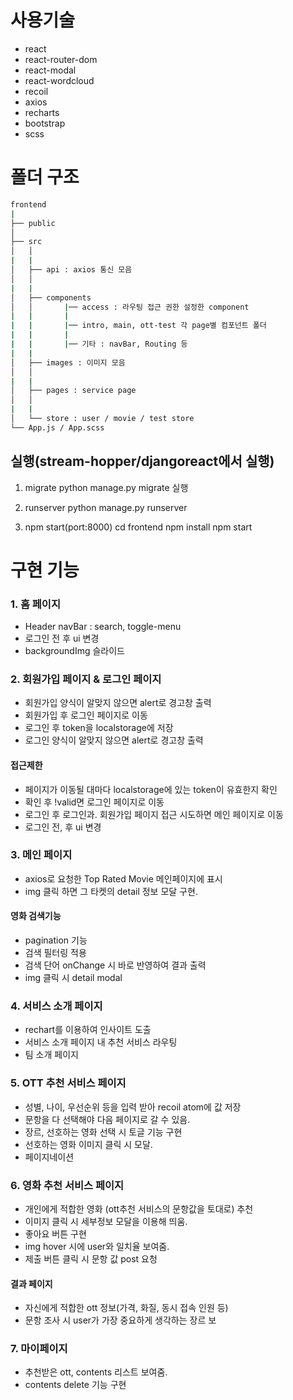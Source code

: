 # 사용기술

- react
- react-router-dom
- react-modal
- react-wordcloud
- recoil
- axios
- recharts
- bootstrap
- scss

# 폴더 구조

```bash
frontend
|
├── public
│
├── src
│   │
|   |
│   ├── api : axios 통신 모음
│   │
|   |
│   ├── components
│   │       |── access : 라우팅 접근 권한 설정한 component
|   |       |
|   |       |── intro, main, ott-test 각 page별 컴포넌트 폴더
|   |       |
|   |       |── 기타 : navBar, Routing 등
|   |
│   ├── images : 이미지 모음
│   │
|   |
│   ├── pages : service page
│   │
|   |
│   └── store : user / movie / test store
└── App.js / App.scss
```

## 실행(stream-hopper/djangoreact에서 실행)

1. migrate
   python manage.py migrate 실행

2. runserver
   python manage.py runserver

3. npm start(port:8000)
   cd frontend
   npm install
   npm start

# 구현 기능

### 1. 홈 페이지

- Header navBar : search, toggle-menu
- 로그인 전 후 ui 변경
- backgroundImg 슬라이드

### 2. 회원가입 페이지 & 로그인 페이지

- 회원가입 양식이 알맞지 않으면 alert로 경고창 출력
- 회원가입 후 로그인 페이지로 이동
- 로그인 후 token을 localstorage에 저장
- 로그인 양식이 알맞지 않으면 alert로 경고창 출력

#### 접근제한

- 페이지가 이동될 대마다 localstorage에 있는 token이 유효한지 확인
- 확인 후 !valid면 로그인 페이지로 이동
- 로그인 후 로그인과. 회원가입 페이지 접근 시도하면 메인 페이지로 이동
- 로그인 전, 후 ui 변경

### 3. 메인 페이지

- axios로 요청한 Top Rated Movie 메인페이지에 표시
- img 클릭 하면 그 타켓의 detail 정보 모달 구현.

#### 영화 검색기능

- pagination 기능
- 검색 필터링 적용
- 검색 단어 onChange 시 바로 반영하여 결과 출력
- img 클릭 시 detail modal

### 4. 서비스 소개 페이지

- rechart를 이용하여 인사이트 도출
- 서비스 소개 페이지 내 추천 서비스 라우팅
- 팀 소개 페이지

### 5. OTT 추천 서비스 페이지

- 성별, 나이, 우선순위 등을 입력 받아 recoil atom에 값 저장
- 문항을 다 선택해야 다음 페이지로 갈 수 있음.
- 장르, 선호하는 영화 선택 시 토글 기능 구현
- 선호하는 영화 이미지 클릭 시 모달.
- 페이지네이션

### 6. 영화 추천 서비스 페이지

- 개인에게 적합한 영화 (ott추천 서비스의 문항값을 토대로) 추천
- 이미지 클릭 시 세부정보 모달을 이용해 띄움.
- 좋아요 버튼 구현
- img hover 시에 user와 일치율 보여줌.
- 제출 버튼 클릭 시 문항 값 post 요청

#### 결과 페이지

- 자신에게 적합한 ott 정보(가격, 화질, 동시 접속 인원 등)
- 문항 조사 시 user가 가장 중요하게 생각하는 장르 보

### 7. 마이페이지

- 추천받은 ott, contents 리스트 보여줌.
- contents delete 기능 구현
